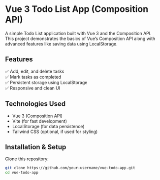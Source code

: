 # Vue 3 Todo List App (Composition API)  
A simple Todo List application built with Vue 3 and the Composition API. This project demonstrates the basics of Vue’s Composition API along with advanced features like saving data using LocalStorage.  

## Features  
✅ Add, edit, and delete tasks  
✅ Mark tasks as completed  
✅ Persistent storage using LocalStorage  
✅ Responsive and clean UI  

## Technologies Used  
- Vue 3 (Composition API)  
- Vite (for fast development)  
- LocalStorage (for data persistence)  
- Tailwind CSS (optional, if used for styling)  

## Installation & Setup  
Clone this repository:  
```sh
git clone https://github.com/your-username/vue-todo-app.git
cd vue-todo-app
